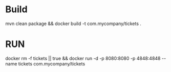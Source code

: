 # Build
mvn clean package && docker build -t com.mycompany/tickets .

# RUN

docker rm -f tickets || true && docker run -d -p 8080:8080 -p 4848:4848 --name tickets com.mycompany/tickets 